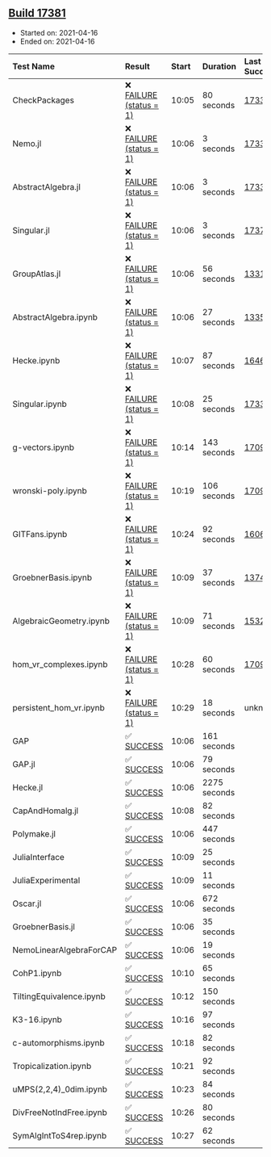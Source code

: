 ## [Build 17381](https://oscarci.mathematik.uni-kl.de/job/oscar/17381/)

* Started on: 2021-04-16
* Ended on: 2021-04-16

| Test Name    | Result | Start | Duration | Last Success | First Failure |
|:-------------|:-------|:------|:---------|:-------------|:--------------|
| CheckPackages | ❌ [FAILURE (status = 1)](https://oscarci.mathematik.uni-kl.de/job/oscar/17381/artifact/logs/build-17381/CheckPackages.log) | 10:05 | 80 seconds | [17336](https://oscarci.mathematik.uni-kl.de/job/oscar/17336/) | [17337](https://oscarci.mathematik.uni-kl.de/job/oscar/17337/) |
| Nemo.jl | ❌ [FAILURE (status = 1)](https://oscarci.mathematik.uni-kl.de/job/oscar/17381/artifact/logs/build-17381/Nemo.jl.log) | 10:06 | 3 seconds | [17338](https://oscarci.mathematik.uni-kl.de/job/oscar/17338/) | [17339](https://oscarci.mathematik.uni-kl.de/job/oscar/17339/) |
| AbstractAlgebra.jl | ❌ [FAILURE (status = 1)](https://oscarci.mathematik.uni-kl.de/job/oscar/17381/artifact/logs/build-17381/AbstractAlgebra.jl.log) | 10:06 | 3 seconds | [17336](https://oscarci.mathematik.uni-kl.de/job/oscar/17336/) | [17337](https://oscarci.mathematik.uni-kl.de/job/oscar/17337/) |
| Singular.jl | ❌ [FAILURE (status = 1)](https://oscarci.mathematik.uni-kl.de/job/oscar/17381/artifact/logs/build-17381/Singular.jl.log) | 10:06 | 3 seconds | [17379](https://oscarci.mathematik.uni-kl.de/job/oscar/17379/) | [17380](https://oscarci.mathematik.uni-kl.de/job/oscar/17380/) |
| GroupAtlas.jl | ❌ [FAILURE (status = 1)](https://oscarci.mathematik.uni-kl.de/job/oscar/17381/artifact/logs/build-17381/GroupAtlas.jl.log) | 10:06 | 56 seconds | [13311](https://oscarci.mathematik.uni-kl.de/job/oscar/13311/) | [13312](https://oscarci.mathematik.uni-kl.de/job/oscar/13312/) |
| AbstractAlgebra.ipynb | ❌ [FAILURE (status = 1)](https://oscarci.mathematik.uni-kl.de/job/oscar/17381/artifact/logs/build-17381/AbstractAlgebra.ipynb.log) | 10:06 | 27 seconds | [13355](https://oscarci.mathematik.uni-kl.de/job/oscar/13355/) | [13356](https://oscarci.mathematik.uni-kl.de/job/oscar/13356/) |
| Hecke.ipynb | ❌ [FAILURE (status = 1)](https://oscarci.mathematik.uni-kl.de/job/oscar/17381/artifact/logs/build-17381/Hecke.ipynb.log) | 10:07 | 87 seconds | [16463](https://oscarci.mathematik.uni-kl.de/job/oscar/16463/) | [16464](https://oscarci.mathematik.uni-kl.de/job/oscar/16464/) |
| Singular.ipynb | ❌ [FAILURE (status = 1)](https://oscarci.mathematik.uni-kl.de/job/oscar/17381/artifact/logs/build-17381/Singular.ipynb.log) | 10:08 | 25 seconds | [17338](https://oscarci.mathematik.uni-kl.de/job/oscar/17338/) | [17339](https://oscarci.mathematik.uni-kl.de/job/oscar/17339/) |
| g-vectors.ipynb | ❌ [FAILURE (status = 1)](https://oscarci.mathematik.uni-kl.de/job/oscar/17381/artifact/logs/build-17381/g-vectors.ipynb.log) | 10:14 | 143 seconds | [17099](https://oscarci.mathematik.uni-kl.de/job/oscar/17099/) | [17100](https://oscarci.mathematik.uni-kl.de/job/oscar/17100/) |
| wronski-poly.ipynb | ❌ [FAILURE (status = 1)](https://oscarci.mathematik.uni-kl.de/job/oscar/17381/artifact/logs/build-17381/wronski-poly.ipynb.log) | 10:19 | 106 seconds | [17098](https://oscarci.mathematik.uni-kl.de/job/oscar/17098/) | [17099](https://oscarci.mathematik.uni-kl.de/job/oscar/17099/) |
| GITFans.ipynb | ❌ [FAILURE (status = 1)](https://oscarci.mathematik.uni-kl.de/job/oscar/17381/artifact/logs/build-17381/GITFans.ipynb.log) | 10:24 | 92 seconds | [16068](https://oscarci.mathematik.uni-kl.de/job/oscar/16068/) | [16069](https://oscarci.mathematik.uni-kl.de/job/oscar/16069/) |
| GroebnerBasis.ipynb | ❌ [FAILURE (status = 1)](https://oscarci.mathematik.uni-kl.de/job/oscar/17381/artifact/logs/build-17381/GroebnerBasis.ipynb.log) | 10:09 | 37 seconds | [13748](https://oscarci.mathematik.uni-kl.de/job/oscar/13748/) | [13749](https://oscarci.mathematik.uni-kl.de/job/oscar/13749/) |
| AlgebraicGeometry.ipynb | ❌ [FAILURE (status = 1)](https://oscarci.mathematik.uni-kl.de/job/oscar/17381/artifact/logs/build-17381/AlgebraicGeometry.ipynb.log) | 10:09 | 71 seconds | [15322](https://oscarci.mathematik.uni-kl.de/job/oscar/15322/) | [15323](https://oscarci.mathematik.uni-kl.de/job/oscar/15323/) |
| hom_vr_complexes.ipynb | ❌ [FAILURE (status = 1)](https://oscarci.mathematik.uni-kl.de/job/oscar/17381/artifact/logs/build-17381/hom_vr_complexes.ipynb.log) | 10:28 | 60 seconds | [17099](https://oscarci.mathematik.uni-kl.de/job/oscar/17099/) | [17100](https://oscarci.mathematik.uni-kl.de/job/oscar/17100/) |
| persistent_hom_vr.ipynb | ❌ [FAILURE (status = 1)](https://oscarci.mathematik.uni-kl.de/job/oscar/17381/artifact/logs/build-17381/persistent_hom_vr.ipynb.log) | 10:29 | 18 seconds | unknown | unknown |
| GAP | ✅ [SUCCESS](https://oscarci.mathematik.uni-kl.de/job/oscar/17381/artifact/logs/build-17381/GAP.log) | 10:06 | 161 seconds |  |  |
| GAP.jl | ✅ [SUCCESS](https://oscarci.mathematik.uni-kl.de/job/oscar/17381/artifact/logs/build-17381/GAP.jl.log) | 10:06 | 79 seconds |  |  |
| Hecke.jl | ✅ [SUCCESS](https://oscarci.mathematik.uni-kl.de/job/oscar/17381/artifact/logs/build-17381/Hecke.jl.log) | 10:06 | 2275 seconds |  |  |
| CapAndHomalg.jl | ✅ [SUCCESS](https://oscarci.mathematik.uni-kl.de/job/oscar/17381/artifact/logs/build-17381/CapAndHomalg.jl.log) | 10:08 | 82 seconds |  |  |
| Polymake.jl | ✅ [SUCCESS](https://oscarci.mathematik.uni-kl.de/job/oscar/17381/artifact/logs/build-17381/Polymake.jl.log) | 10:06 | 447 seconds |  |  |
| JuliaInterface | ✅ [SUCCESS](https://oscarci.mathematik.uni-kl.de/job/oscar/17381/artifact/logs/build-17381/JuliaInterface.log) | 10:09 | 25 seconds |  |  |
| JuliaExperimental | ✅ [SUCCESS](https://oscarci.mathematik.uni-kl.de/job/oscar/17381/artifact/logs/build-17381/JuliaExperimental.log) | 10:09 | 11 seconds |  |  |
| Oscar.jl | ✅ [SUCCESS](https://oscarci.mathematik.uni-kl.de/job/oscar/17381/artifact/logs/build-17381/Oscar.jl.log) | 10:06 | 672 seconds |  |  |
| GroebnerBasis.jl | ✅ [SUCCESS](https://oscarci.mathematik.uni-kl.de/job/oscar/17381/artifact/logs/build-17381/GroebnerBasis.jl.log) | 10:06 | 35 seconds |  |  |
| NemoLinearAlgebraForCAP | ✅ [SUCCESS](https://oscarci.mathematik.uni-kl.de/job/oscar/17381/artifact/logs/build-17381/NemoLinearAlgebraForCAP.log) | 10:06 | 19 seconds |  |  |
| CohP1.ipynb | ✅ [SUCCESS](https://oscarci.mathematik.uni-kl.de/job/oscar/17381/artifact/logs/build-17381/CohP1.ipynb.log) | 10:10 | 65 seconds |  |  |
| TiltingEquivalence.ipynb | ✅ [SUCCESS](https://oscarci.mathematik.uni-kl.de/job/oscar/17381/artifact/logs/build-17381/TiltingEquivalence.ipynb.log) | 10:12 | 150 seconds |  |  |
| K3-16.ipynb | ✅ [SUCCESS](https://oscarci.mathematik.uni-kl.de/job/oscar/17381/artifact/logs/build-17381/K3-16.ipynb.log) | 10:16 | 97 seconds |  |  |
| c-automorphisms.ipynb | ✅ [SUCCESS](https://oscarci.mathematik.uni-kl.de/job/oscar/17381/artifact/logs/build-17381/c-automorphisms.ipynb.log) | 10:18 | 82 seconds |  |  |
| Tropicalization.ipynb | ✅ [SUCCESS](https://oscarci.mathematik.uni-kl.de/job/oscar/17381/artifact/logs/build-17381/Tropicalization.ipynb.log) | 10:21 | 92 seconds |  |  |
| uMPS(2,2,4)_0dim.ipynb | ✅ [SUCCESS](https://oscarci.mathematik.uni-kl.de/job/oscar/17381/artifact/logs/build-17381/uMPS-2-2-4-_0dim.ipynb.log) | 10:23 | 84 seconds |  |  |
| DivFreeNotIndFree.ipynb | ✅ [SUCCESS](https://oscarci.mathematik.uni-kl.de/job/oscar/17381/artifact/logs/build-17381/DivFreeNotIndFree.ipynb.log) | 10:26 | 80 seconds |  |  |
| SymAlgIntToS4rep.ipynb | ✅ [SUCCESS](https://oscarci.mathematik.uni-kl.de/job/oscar/17381/artifact/logs/build-17381/SymAlgIntToS4rep.ipynb.log) | 10:27 | 62 seconds |  |  |
